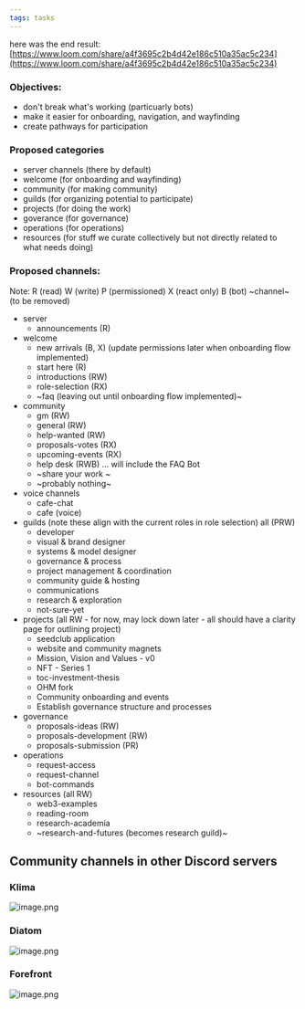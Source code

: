 ```yaml
---
tags: tasks
---
```

here was the end result: [https://www.loom.com/share/a4f3695c2b4d42e186c510a35ac5c234](https://www.loom.com/share/a4f3695c2b4d42e186c510a35ac5c234) 
### Objectives:
- don't break what's working (particuarly bots)
- make it easier for onboarding, navigation, and wayfinding
- create pathways for participation


### Proposed categories
- server channels (there by default)
- welcome (for onboarding and wayfinding)
- community (for making community)
- guilds (for organizing potential to participate)
- projects (for doing the work)
- goverance (for governance)
- operations (for operations)
- resources (for stuff we curate collectively but not directly related to what needs doing)

### Proposed channels:
Note: R (read) W (write) P (permissioned) X (react only) B (bot) ~channel~ (to be removed)
- server
	- announcements (R)
- welcome
	- new arrivals (B, X) (update permissions later when onboarding flow implemented)
	- start here (R)
	- introductions (RW)
	- role-selection (RX)
	- ~faq (leaving out until onboarding flow implemented)~
- community
	- gm (RW)
	- general (RW)
	- help-wanted (RW)
	- proposals-votes (RX)
	- upcoming-events (RX)
	- help desk (RWB) ... will include the FAQ Bot
	- ~share your work ~
	- ~probably nothing~
- voice channels
	- cafe-chat
	- cafe (voice)
- guilds (note these align with the current roles in role selection) all (PRW)
	- developer
	- visual & brand designer 
	- systems & model designer
	- governance & process
	- project management & coordination
	- community guide & hosting
	- communications
	- research & exploration
	- not-sure-yet
- projects (all RW - for now, may lock down later - all should have a clarity page for outlining project)
	- seedclub application
	- website and community magnets
	- Mission, Vision and Values - v0
	- NFT - Series 1
	- toc-investment-thesis
	- OHM fork
	- Community onboarding and events
	- Establish governance structure and processes
- governance 
	- proposals-ideas (RW)
	- proposals-development (RW)
	- proposals-submission (PR)
- operations
	- request-access
	- request-channel
	- bot-commands
- resources (all RW)
	- web3-examples
	- reading-room
	- research-academia
	- ~research-and-futures (becomes research guild)~




## Community channels in other Discord servers
### Klima

![image.png](677e7d23-cd6d-49e8-bd99-0a6aa5941c15.png)
### Diatom

![image.png](ee357682-5c28-4013-b0d2-48dd4ed1c94f%201.png)
### Forefront

![image.png](3a790d51-fea2-46d9-9054-a2270d15e98a.png)